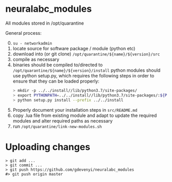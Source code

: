 # neuralabc_modules

All modules stored in /opt/quarantine

General process:

0) `su - networkadmin`
1) locate source for software package / module (python etc)
2) download into (or git clone) `/opt/quarantine/${name}/${version}/src`
3) compile as necessary
4) binaries should be compiled to/directed to `/opt/quarantine/${name}/${version}/install`
   python modules should use python setup.py, which requires the following steps in order to ensure that they can be loaded properly:
     ```sh
     > mkdir -p ../../install//lib/python3.7/site-packages/ 
     > export PYTHONPATH=../../install//lib/python3.7/site-packages/:${PYTHONPATH} 
     > python setup.py install --prefix ../../install
     ```
5) Properly document your installation steps in `src/README.md`
5) copy .lua file from existing module and adapt to update the required modules and alter required paths as necessary
6) run `/opt/quarantine/link-new-modules.sh`

# Uploading changes

```
> git add ...
> git commit ...
> git push https://github.com/gdevenyi/neuralabc_modules
#> git push origin master
```
